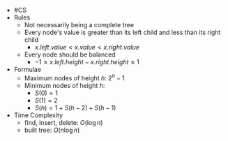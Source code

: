 - #CS
- Rules
	- Not necessarily being a complete tree
	- Every node's value is greater than its left child and less than its right child
		- $x.left.value < x.value < x.right.value$
	- Every node should be balanced
		- $-1 \le x.left.height - x.right.height \le 1$
- Formulae
	- Maximum nodes of height $h$: $2^h-1$
	- Minimum nodes of height $h$:
		- $S(0) = 1$
		- $S(1) = 2$
		- $S(h) = 1 + S(h - 2) + S(h - 1)$
- Time Complexity
	- find, insert, delete: $O(\log{n})$
	- built tree: $O(n\log{n})$